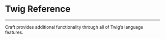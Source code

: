 # Twig Reference

<See path="../../development/twig.md" label="Twig Fundamentals" />

<hr>

Craft provides additional functionality through all of Twig’s language features.

<See path="filters.md" />

<See path="functions.md" />

<See path="global-variables.md" />

<See path="tags.md" />

<See path="tests.md" />
